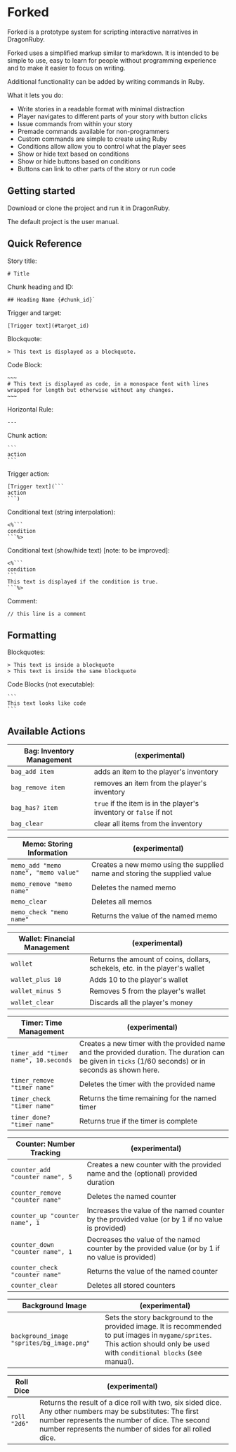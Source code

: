 # Forked
Forked is a prototype system for scripting interactive narratives in DragonRuby.

Forked uses a simplified markup similar to markdown. It is intended to be simple to use, easy to learn for people without programming experience and to make it easier to focus on writing.

Additional functionality can be added by writing commands in Ruby.

What it lets you do:
* Write stories in a readable format with minimal distraction
* Player navigates to different parts of your story with button clicks
* Issue commands from within your story
* Premade commands available for non-programmers
* Custom commands are simple to create using Ruby
* Conditions allow allow you to control what the player sees
* Show or hide text based on conditions
* Show or hide buttons based on conditions
* Buttons can link to other parts of the story or run code

## Getting started
Download or clone the project and run it in DragonRuby.

The default project is the user manual.

## Quick Reference

Story title:
```
# Title
```

Chunk heading and ID:
```
## Heading Name {#chunk_id}`
```

Trigger and target:
```
[Trigger text](#target_id)
```

Blockquote:
```
> This text is displayed as a blockquote.
```

Code Block:
```
~~~
# This text is displayed as code, in a monospace font with lines wrapped for length but otherwise without any changes.
~~~
```

Horizontal Rule:
```
---
```

Chunk action:
````
```
action
```
````

Trigger action:
````
[Trigger text](```
action
```)
````

Conditional text (string interpolation):
````
<%```
condition
```%>
````

Conditional text (show/hide text) [note: to be improved]:
````
<%```
condition
```
This text is displayed if the condition is true.
```%>
````



Comment:
```
// this line is a comment
```

## Formatting
Blockquotes:
```
> This text is inside a blockquote
> This text is inside the same blockquote
```

Code Blocks (not executable):
````
```
This text looks like code
```
````

## Available Actions
|Bag: Inventory Management| (experimental) |
|-|-|
|`bag_add item` | adds an item to the player's inventory |
|`bag_remove item` | removes an item from the player's inventory |
|`bag_has? item` | `true` if the item is in the player's inventory or `false` if not |
|`bag_clear` | clear all items from the inventory |

|Memo: Storing Information| (experimental) |
|--|--
|`memo_add "memo name", "memo value"`| Creates a new memo using the supplied name and storing the supplied value |
|`memo_remove "memo name"` | Deletes the named memo |
|`memo_clear`| Deletes all memos |
|`memo_check "memo name"`| Returns the value of the named memo |

|Wallet: Financial Management| (experimental) |
|-|-|
|`wallet`| Returns the amount of coins, dollars, schekels, etc. in the player's wallet |
|`wallet_plus 10` | Adds 10 to the player's wallet |
|`wallet_minus 5` | Removes 5 from the player's wallet |
|`wallet_clear`| Discards all the player's money |

|Timer: Time Management| (experimental) |
|-|-|
|`timer_add "timer name", 10.seconds`| Creates a new timer with the provided name and the provided duration. The duration can be given in `ticks` (1/60 seconds) or in seconds as shown here.  |
|`timer_remove "timer name"` | Deletes the timer with the provided name |
|`timer_check "timer name"`| Returns the time remaining for the named timer|
|`timer_done? "timer name"` | Returns true if the timer is complete |

| Counter: Number Tracking         | (experimental)                                                                                   |
|-|-|
| `counter_add "counter name", 5` | Creates a new counter with the provided name and the (optional) provided duration                |
| `counter_remove "counter name"`  | Deletes the named counter                                                                        |
| `counter_up "counter name", 1`   | Increases the value of the named counter by the provided value (or by 1 if no value is provided) |
| `counter_down "counter name", 1` | Decreases the value of the named counter by the provided value (or by 1 if no value is provided) |
| `counter_check "counter name"`   | Returns the value of the named counter                                                           |
| `counter_clear`                  | Deletes all stored counters                                                                      |

|Background Image|(experimental)|
|-|-|
|`background_image "sprites/bg_image.png"` | Sets the story background to the provided image. It is recommended to put images in `mygame/sprites`. This action should only be used with `conditional blocks` (see manual).|

| Roll Dice | (experimental) |
|-|-|
| `roll "2d6"` | Returns the result of a dice roll with two, six sided dice. Any other numbers may be substitutes: The first number represents the number of dice. The second number represents the number of sides for all rolled dice. |
